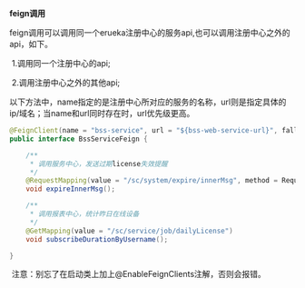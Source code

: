 **feign调用**

​		feign调用可以调用同一个erueka注册中心的服务api,也可以调用注册中心之外的api，如下。

​		1.调用同一个注册中心的api;

​		2.调用注册中心之外的其他api;

​		以下方法中，name指定的是注册中心所对应的服务的名称，url则是指定具体的ip/域名；当name和url同时存在时，url优先级更高。

```java
@FeignClient(name = "bss-service", url = "${bss-web-service-url}", fallback = BssServiceFeignImpl.class)
public interface BssServiceFeign {

    /**
     * 调用服务中心，发送过期license失效提醒
     */
    @RequestMapping(value = "/sc/system/expire/innerMsg", method = RequestMethod.POST)
    void expireInnerMsg();

    /**
     * 调用报表中心，统计昨日在线设备
     */
    @GetMapping(value = "/sc/service/job/dailyLicense")
    void subscribeDurationByUsername();

}

```

​		注意：别忘了在启动类上加上@EnableFeignClients注解，否则会报错。
